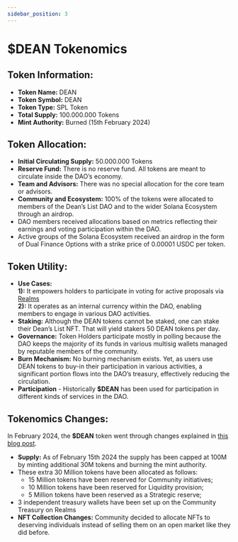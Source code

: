 ```yaml
---
sidebar_position: 3
---
```


# $DEAN Tokenomics

## Token Information:

- **Token Name:** DEAN
- **Token Symbol:** DEAN
- **Token Type:** SPL Token
- **Total Supply:** 100.000.000 Tokens
- **Mint Authority:** Burned (15th February 2024)

## Token Allocation:

- **Initial Circulating Supply:** 50.000.000 Tokens
- **Reserve Fund:** There is no reserve fund. All tokens are meant to circulate inside the DAO’s economy.
- **Team and Advisors:** There was no special allocation for the core team or advisors.
- **Community and Ecosystem:** 100% of the tokens were allocated to members of the Dean’s List DAO and to the wider Solana Ecosystem through an airdrop.
- DAO members received allocations based on metrics reflecting their earnings and voting participation within the DAO.
- Active groups of the Solana Ecosystem received an airdrop in the form of Dual Finance Options with a strike price of 0.00001 USDC per token.

## Token Utility:

- **Use Cases:**  
  **1):** It empowers holders to participate in voting for active proposals via [Realms](https://app.realms.today/dao/Dean's%20List%20Network%20State)  
  **2):** It operates as an internal currency within the DAO, enabling members to engage in various DAO activities.
- **Staking:** Although the DEAN tokens cannot be staked, one can stake their Dean’s List NFT. That will yield stakers 50 DEAN tokens per day.
- **Governance:** Token Holders participate mostly in polling because the DAO keeps the majority of its funds in various multisig wallets managed by reputable members of the community.
- **Burn Mechanism:** No burning mechanism exists. Yet, as users use DEAN tokens to buy-in their participation in various activities, a significant portion flows into the DAO’s treasury, effectively reducing the circulation.
- **Participation** - Historically **$DEAN** has been used for participation in different kinds of services in the DAO.

## Tokenomics Changes:

In February 2024, the **$DEAN** token went through changes explained in [this blog post](https://medium.com/@TheDaoDad/the-deans-list-network-state-forging-ahead-a49b0b0fef1f).

- **Supply:** As of February 15th 2024 the supply has been capped at 100M by minting additional 30M tokens and burning the mint authority.
- These extra 30 Million tokens have been allocated as follows:
  - 15 Million tokens have been reserved for Community initiatives;
  - 10 Million tokens have been reserved for Liquidity provision;
  - 5 Million tokens have been reserved as a Strategic reserve;
- 3 independent treasury wallets have been set up on the Community Treasury on Realms
- **NFT Collection Changes:** Community decided to allocate NFTs to deserving individuals instead of selling them on an open market like they did before.

